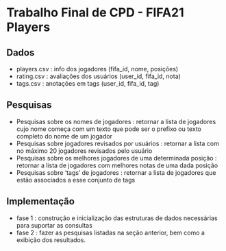 # Trabalho Final de CPD - FIFA21 Players

## Dados
- players.csv : info dos jogadores (fifa_id, nome, posições) 
- rating.csv : avaliações dos usuários (user_id, fifa_id, nota)
- tags.csv : anotações em tags (user_id, fifa_id, tag)

## Pesquisas
- Pesquisas sobre os nomes de jogadores : retornar a lista de jogadores cujo nome começa com um texto
que pode ser o prefixo ou texto completo do nome de um jogador
- Pesquisas sobre jogadores revisados por usuários :  retornar a lista com no máximo 20 jogadores revisados pelo usuário
- Pesquisas sobre os melhores jogadores de uma determinada posição : retornar a lista de jogadores com melhores notas de uma dada
posição
- Pesquisas sobre ‘tags’ de jogadores : retornar a lista de jogadores que estão associados a esse conjunto de tags

## Implementação
- fase 1 : construção e inicialização das estruturas de dados necessárias para suportar as consultas
- fase 2 : fazer as pesquisas listadas na seção anterior, bem como a exibição dos resultados.

